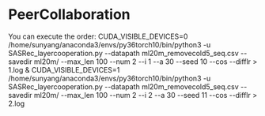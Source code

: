 # PeerCollaboration


You can execute the order:
CUDA_VISIBLE_DEVICES=0 /home/sunyang/anaconda3/envs/py36torch10/bin/python3 -u SASRec_layercooperation.py --datapath ml20m_removecold5_seq.csv --savedir ml20m/ --max_len 100 --num 2 --i 1 --a 30 --seed 10 --cos --difflr > 1.log & CUDA_VISIBLE_DEVICES=1 /home/sunyang/anaconda3/envs/py36torch10/bin/python3 -u SASRec_layercooperation.py --datapath ml20m_removecold5_seq.csv --savedir ml20m/ --max_len 100 --num 2 --i 2 --a 30 --seed 11 --cos --difflr > 2.log
